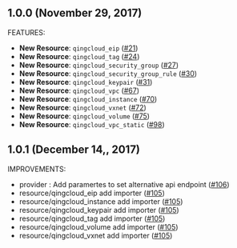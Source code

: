 ## 1.0.0 (November 29, 2017)

FEATURES:

* **New Resource**: `qingcloud_eip` ([#21](https://github.com/yunify/terraform-provider-qingcloud/issues/21))
* **New Resource**: `qingcloud_tag` ([#24](https://github.com/yunify/terraform-provider-qingcloud/issues/24))
* **New Resource**: `qingcloud_security_group` ([#27](https://github.com/yunify/terraform-provider-qingcloud/issues/27))
* **New Resource**: `qingcloud_security_group_rule` ([#30](https://github.com/yunify/terraform-provider-qingcloud/issues/30))
* **New Resource**: `qingcloud_keypair` ([#31](https://github.com/yunify/terraform-provider-qingcloud/issues/31))
* **New Resource**: `qingcloud_vpc` ([#67](https://github.com/yunify/terraform-provider-qingcloud/issues/67))
* **New Resource**: `qingcloud_instance` ([#70](https://github.com/yunify/terraform-provider-qingcloud/issues/70))
* **New Resource**: `qingcloud_vxnet` ([#72](https://github.com/yunify/terraform-provider-qingcloud/issues/72))
* **New Resource**: `qingcloud_volume` ([#75](https://github.com/yunify/terraform-provider-qingcloud/issues/75))
* **New Resource**: `qingcloud_vpc_static` ([#98](https://github.com/yunify/terraform-provider-qingcloud/issues/98))

## 1.0.1 (December 14,, 2017)

IMPROVEMENTS:

* provider : Add paramertes to set alternative api endpoint ([#106](https://github.com/yunify/terraform-provider-qingcloud/issues/106))
* resource/qingcloud_eip add importer ([#105](https://github.com/yunify/terraform-provider-qingcloud/issues/105))
* resource/qingcloud_instance add importer ([#105](https://github.com/yunify/terraform-provider-qingcloud/issues/105))
* resource/qingcloud_keypair add importer ([#105](https://github.com/yunify/terraform-provider-qingcloud/issues/105))
* resource/qingcloud_tag add importer ([#105](https://github.com/yunify/terraform-provider-qingcloud/issues/105))
* resource/qingcloud_volume add importer ([#105](https://github.com/yunify/terraform-provider-qingcloud/issues/105))
* resource/qingcloud_vxnet add importer ([#105](https://github.com/yunify/terraform-provider-qingcloud/issues/105))
